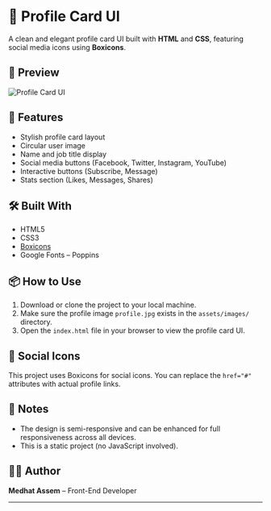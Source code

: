 # 👤 Profile Card UI

A clean and elegant profile card UI built with **HTML** and **CSS**, featuring social media icons using **Boxicons**.

## 📸 Preview

![Profile Card UI](https://github.com/user-attachments/assets/8a5c0ddb-5b9b-4f7f-8f7c-ba4dec2b6755)

## 🚀 Features

- Stylish profile card layout
- Circular user image
- Name and job title display
- Social media buttons (Facebook, Twitter, Instagram, YouTube)
- Interactive buttons (Subscribe, Message)
- Stats section (Likes, Messages, Shares)

## 🛠️ Built With

- HTML5
- CSS3
- [Boxicons](https://boxicons.com/)
- Google Fonts – Poppins


## 📦 How to Use

1. Download or clone the project to your local machine.
2. Make sure the profile image `profile.jpg` exists in the `assets/images/` directory.
3. Open the `index.html` file in your browser to view the profile card UI.

## 🔗 Social Icons

This project uses Boxicons for social icons. You can replace the `href="#"` attributes with actual profile links.

## 📌 Notes

- The design is semi-responsive and can be enhanced for full responsiveness across all devices.
- This is a static project (no JavaScript involved).

## 🧑‍💻 Author

**Medhat Assem** – Front-End Developer

---

